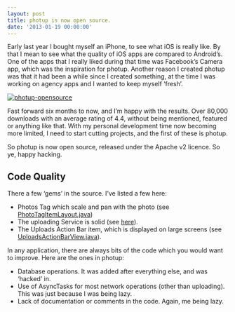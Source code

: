 ```yaml
---
layout: post
title: photup is now open source.
date: '2013-01-19 00:00:00'
---
```


Early last year I bought myself an iPhone, to see what iOS is really like. By that I mean to see what the quality of iOS apps are compared to Android&#8217;s. One of the apps that I really liked during that time was Facebook&#8217;s Camera app, which was the inspiration for photup. Another reason I created photup was that it had been a while since I created something, at the time I was working on agency apps and I wanted to keep myself &#8216;fresh&#8217;. <!--more-->

<a href="https://github.com/chrisbanes/photup" target="_blank"><img class="alignnone size-full wp-image-1901" alt="photup-opensource" src="http://i2.wp.com/www.senab.co.uk/wp-content/uploads/2013/01/photup-opensource.png?fit=750%2C250" data-recalc-dims="1" /></a>

Fast forward six months to now, and I&#8217;m happy with the results. Over <span class="highlight">80,000</span> downloads with an average rating of <span class="highlight">4.4</span>, without being mentioned, featured or anything like that. With my personal development time now becoming more limited, I need to start cutting projects, and the first of these is photup.

So photup is now open source, released under the Apache v2 licence. So ye, happy hacking.

## Code Quality

There a few &#8216;gems&#8217; in the source. I&#8217;ve listed a few here:

*   <span style="line-height: 13px;">Photos Tag which scale and pan with the photo (see <a href="https://github.com/chrisbanes/photup/blob/master/client/src/uk/co/senab/photup/views/PhotoTagItemLayout.java" target="_blank">PhotoTagItemLayout.java</a>)</span>
*   The uploading Service is solid (see <a href="https://github.com/chrisbanes/photup/tree/master/client/src/uk/co/senab/photup/service" target="_blank">here</a>).
*   The Uploads Action Bar item, which is displayed on large screens (see <a title="UploadsActionBarView" href="https://github.com/chrisbanes/photup/blob/master/client/src/uk/co/senab/photup/views/UploadsActionBarView.java" target="_blank">UploadsActionBarView.java</a>).

In any application, there are always bits of the code which you would want to improve. Here are the ones in photup:

*   Database operations. It was added after everything else, and was &#8216;hacked&#8217; in.
*   Use of AsyncTasks for most network operations (other than uploading). This was just because I was being lazy.
*   Lack of documentation or comments in the code. Again, me being lazy.